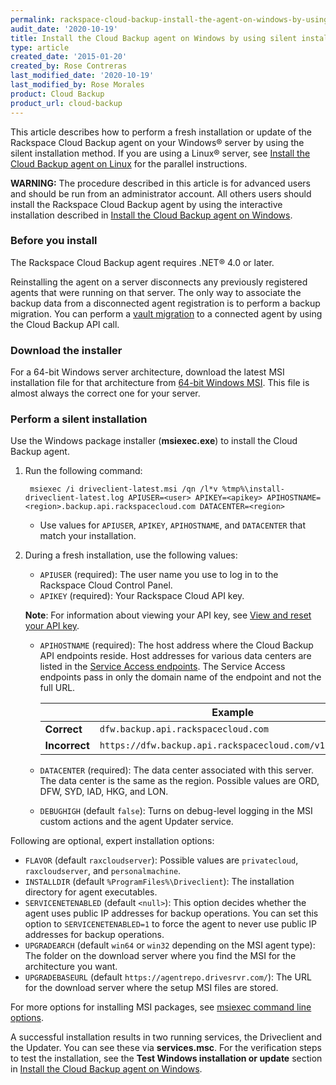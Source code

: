 ```yaml
---
permalink: rackspace-cloud-backup-install-the-agent-on-windows-by-using-silent-installation/
audit_date: '2020-10-19'
title: Install the Cloud Backup agent on Windows by using silent installation
type: article
created_date: '2015-01-20'
created_by: Rose Contreras
last_modified_date: '2020-10-19'
last_modified_by: Rose Morales
product: Cloud Backup
product_url: cloud-backup
---
```


This article describes how to perform a fresh installation or update of the
Rackspace Cloud Backup agent on your Windows&reg; server by using the silent
installation method. If you are using a Linux&reg; server, see [Install the Cloud Backup agent on Linux](/support/how-to/rackspace-cloud-backup-install-the-agent-on-linux) for
the parallel instructions.

**WARNING:** The procedure described in this article is for advanced users and should be run
from an administrator account. All others users should install the
Rackspace Cloud Backup agent by using the interactive installation described in
[Install the Cloud Backup agent on Windows](/support/how-to/rackspace-cloud-backup-install-the-agent-on-windows).

### Before you install

The Rackspace Cloud Backup agent requires .NET&reg; 4.0 or later.

Reinstalling the agent on a server disconnects any previously registered agents
that were running on that server. The only way to associate the backup data from
a disconnected agent registration is to perform a backup migration. You can
perform a [vault migration](https://docs.rackspace.com/docs/cloud-backup/v1/developer-guide/#migrate-vault)
to a connected agent by using the Cloud Backup API call.

### Download the installer

For a 64-bit Windows server architecture, download the latest MSI installation
file for that architecture from [64-bit Windows MSI](https://agentrepo.drivesrvr.com/win64/driveclient-latest.msi). This file
is almost always the correct one for your server.

### Perform a silent installation

Use the Windows package installer (**msiexec.exe**) to install the Cloud Backup agent.

1. Run the following command:

        msiexec /i driveclient-latest.msi /qn /l*v %tmp%\install-driveclient-latest.log APIUSER=<user> APIKEY=<apikey> APIHOSTNAME=<region>.backup.api.rackspacecloud.com DATACENTER=<region>

    - Use values for `APIUSER`, `APIKEY`, `APIHOSTNAME`, and `DATACENTER` that match your installation.

2. During a fresh installation, use the following values:

    - `APIUSER` (required): The user name you use to log in to the Rackspace Cloud Control Panel.
    - `APIKEY` (required): Your Rackspace Cloud API key.

    **Note**: For information about viewing your API key, see [View and reset your API key](/support/how-to/view-and-reset-your-api-key).

    - `APIHOSTNAME` (required): The host address where the Cloud Backup API
      endpoints reside. Host addresses for various data centers are listed in
      the [Service Access endpoints](https://docs.rackspace.com/docs/cloud-backup/v1/developer-guide/#document-general-api-info/service-access-endpoints).
      The Service Access endpoints pass in only the domain name of
      the endpoint and not the full URL.

        |               | **Example**                                            |
        |---------------|--------------------------------------------------------|
        | **Correct**   | `dfw.backup.api.rackspacecloud.com`                    |
        | **Incorrect** | `https://dfw.backup.api.rackspacecloud.com/v1.0/1234/` |

    - `DATACENTER` (required): The data center associated with this server. The data center is the same as the region. Possible values are ORD, DFW, SYD, IAD, HKG, and LON.
    - `DEBUGHIGH` (default `false`): Turns on debug-level logging in the MSI custom actions and the agent Updater service.

Following are optional, expert installation options:

- `FLAVOR` (default `raxcloudserver`): Possible values are `privatecloud`, `raxcloudserver`, and `personalmachine`.
- `INSTALLDIR` (default ``%ProgramFiles%\Driveclient``): The installation directory for agent executables.
- `SERVICENETENABLED` (default `<null>`): This option decides whether the agent uses public IP addresses for backup operations. You can set this option to `SERVICENETENABLED=1` to force the agent to never use public IP addresses for backup operations.
- `UPGRADEARCH` (default `win64` or `win32` depending on the MSI agent type): The folder on the download server where you find the MSI for the architecture you want.
- `UPGRADEBASEURL` (default `https://agentrepo.drivesrvr.com/`): The URL for the download server where the setup MSI files are stored.

For more options for installing MSI packages, see [msiexec command line options](https://technet.microsoft.com/en-us/library/cc759262%28v=ws.10%29.aspx).

A successful installation results in two running services, the Driveclient and the Updater. You can see these via **services.msc**. For the verification steps to test the installation, see the **Test Windows installation or update** section in [Install the Cloud Backup agent on Windows](/support/how-to/rackspace-cloud-backup-install-the-agent-on-windows).
